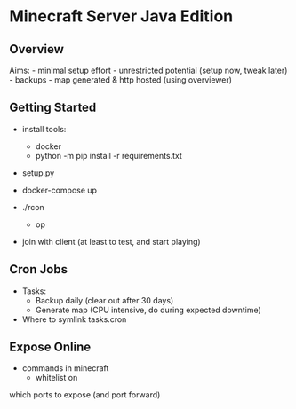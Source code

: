 # Minecraft Server Java Edition

## Overview

Aims:
    - minimal setup effort
    - unrestricted potential (setup now, tweak later)
    - backups
    - map generated & http hosted (using overviewer)

## Getting Started

- install tools:
    - docker
    - python -m pip install -r requirements.txt
- setup.py
- docker-compose up

- ./rcon
    - op <your minecraft user>

- join with client (at least to test, and start playing)


## Cron Jobs

- Tasks:
    - Backup daily (clear out after 30 days)
    - Generate map (CPU intensive, do during expected downtime)
- Where to symlink tasks.cron

## Expose Online
- commands in minecraft
    - whitelist on

which ports to expose (and port forward)

